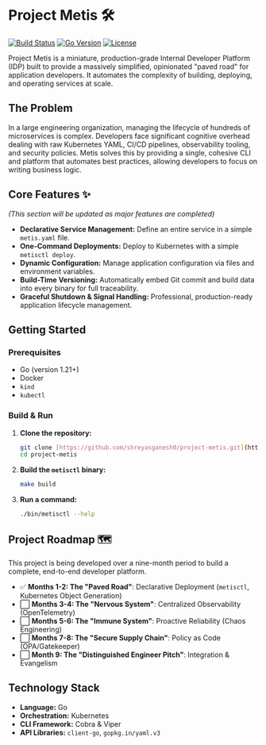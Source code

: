 # Project Metis 🛠️

[![Build Status](https://img.shields.io/badge/build-passing-brightgreen)](#)
[![Go Version](https://img.shields.io/badge/go-1.21+-blue)](https://go.dev/)
[![License](https://img.shields.io/badge/license-MIT-lightgrey)](./LICENSE)

Project Metis is a miniature, production-grade Internal Developer Platform (IDP) built to provide a massively simplified, opinionated "paved road" for application developers. It automates the complexity of building, deploying, and operating services at scale.

## The Problem
In a large engineering organization, managing the lifecycle of hundreds of microservices is complex. Developers face significant cognitive overhead dealing with raw Kubernetes YAML, CI/CD pipelines, observability tooling, and security policies. Metis solves this by providing a single, cohesive CLI and platform that automates best practices, allowing developers to focus on writing business logic.

## Core Features ✨
*(This section will be updated as major features are completed)*
* **Declarative Service Management:** Define an entire service in a simple `metis.yaml` file.
* **One-Command Deployments:** Deploy to Kubernetes with a simple `metisctl deploy`.
* **Dynamic Configuration:** Manage application configuration via files and environment variables.
* **Build-Time Versioning:** Automatically embed Git commit and build data into every binary for full traceability.
* **Graceful Shutdown & Signal Handling:** Professional, production-ready application lifecycle management.

## Getting Started

### Prerequisites
* Go (version 1.21+)
* Docker
* `kind`
* `kubectl`

### Build & Run
1.  **Clone the repository:**
    ```bash
    git clone [https://github.com/shreyasganesh0/project-metis.git](https://github.com/shreyasganesh0/project-metis.git)
    cd project-metis
    ```
2.  **Build the `metisctl` binary:**
    ```bash
    make build
    ```
3.  **Run a command:**
    ```bash
    ./bin/metisctl --help
    ```

## Project Roadmap 🗺️
This project is being developed over a nine-month period to build a complete, end-to-end developer platform.

* ✅ **Months 1-2: The "Paved Road"**: Declarative Deployment (`metisctl`, Kubernetes Object Generation)
* ⬜ **Months 3-4: The "Nervous System"**: Centralized Observability (OpenTelemetry)
* ⬜ **Months 5-6: The "Immune System"**: Proactive Reliability (Chaos Engineering)
* ⬜ **Months 7-8: The "Secure Supply Chain"**: Policy as Code (OPA/Gatekeeper)
* ⬜ **Month 9: The "Distinguished Engineer Pitch"**: Integration & Evangelism

## Technology Stack
* **Language:** Go
* **Orchestration:** Kubernetes
* **CLI Framework:** Cobra & Viper
* **API Libraries:** `client-go`, `gopkg.in/yaml.v3`
